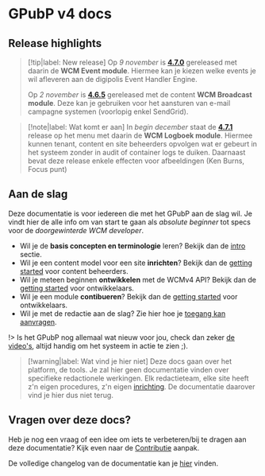 # GPubP v4 docs

## Release highlights

> [!tip|label: New release]
> Op *9 november* is **[4.7.0](/RELEASE?id=_470-2022-11-09)** gereleased met daarin de **WCM Event module**. Hiermee kan je kiezen welke events je wil afleveren aan de digipolis Event Handler Engine. 
> 
> Op *2 november* is **[4.6.5](/RELEASE?id=_465-2022-11-02)** gereleased met de content **WCM Broadcast module**. Deze kan je gebruiken voor het aansturen van e-mail campagne systemen (voorlopig enkel SendGrid). 

> [!note|label: Wat komt er aan]
> In *begin december* staat de **[4.7.1](/RELEASE?id=_471-2022-11)** release op het menu met daarin de **WCM Logboek module**. Hiermee kunnen tenant, content en site beheerders opvolgen wat er gebeurt in het systeem zonder in audit of container logs te duiken. Daarnaast bevat deze release enkele effecten voor afbeeldingen (Ken Burns, Focus punt)


## Aan de slag
Deze documentatie is voor iedereen die met het GPubP aan de slag wil. Je vindt hier de alle info om van start te gaan als *absolute beginner* tot specs voor de *doorgewinterde WCM developer*.  

* Wil je de **basis concepten en terminologie** leren? Bekijk dan de [intro](common/content/intro) sectie.
* Wil je een content model voor een site **inrichten**? Bekijk dan de [getting started](/redactie/content/inrichten) voor content beheerders.
* Wil je meteen beginnen **ontwikkelen** met de WCMv4 API? Bekijk dan de [getting started](/wcmv4/content/getting-started) voor ontwikkelaars.
* Wil je een module **contibueren**? Bekijk dan de [getting started](/modules/content/getting-started) voor ontwikkelaars.
* Wil je met de redactie aan de slag? Zie hier hoe je [toegang kan aanvragen](/redactie/content/toegang-aanvragen).

!> Is het GPubP nog allemaal wat nieuw voor jou, check dan zeker [de video's](/common/content/videos), altijd handig om het systeem in actie te zien ;).

> [!warning|label: Wat vind je hier niet]
> Deze docs gaan over het platform, de tools. Je zal hier geen documentatie vinden over specifieke redactionele werkingen. Elk redactieteam, elke site heeft z'n eigen procedures, z'n eigen [inrichting](/redactie/content/inrichten). De documentatie daarover vind je hier dus niet terug.

## Vragen over deze docs?
Heb je nog een vraag of een idee om iets te verbeteren/bij te dragen aan deze documentatie? Kijk even naar de [Contributie](/CONTRIBUTING.md) aanpak.

De volledige changelog van de documentatie kan je [hier](/CHANGELOG.md) vinden.